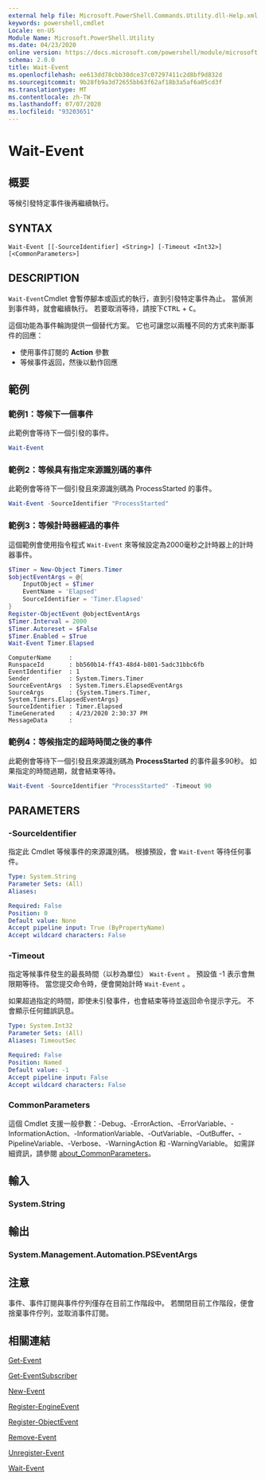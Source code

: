```yaml
---
external help file: Microsoft.PowerShell.Commands.Utility.dll-Help.xml
keywords: powershell,cmdlet
Locale: en-US
Module Name: Microsoft.PowerShell.Utility
ms.date: 04/23/2020
online version: https://docs.microsoft.com/powershell/module/microsoft.powershell.utility/wait-event?view=powershell-7.1&WT.mc_id=ps-gethelp
schema: 2.0.0
title: Wait-Event
ms.openlocfilehash: ee613dd78cbb30dce37c07297411c2d8bf9d832d
ms.sourcegitcommit: 9b28fb9a3d72655bb63f62af18b3a5af6a05cd3f
ms.translationtype: MT
ms.contentlocale: zh-TW
ms.lasthandoff: 07/07/2020
ms.locfileid: "93203651"
---
```

# Wait-Event

## 概要
等候引發特定事件後再繼續執行。

## SYNTAX

```
Wait-Event [[-SourceIdentifier] <String>] [-Timeout <Int32>] [<CommonParameters>]
```

## DESCRIPTION

`Wait-Event`Cmdlet 會暫停腳本或函式的執行，直到引發特定事件為止。 當偵測到事件時，就會繼續執行。 若要取消等待，請按下<kbd>CTRL</kbd> + <kbd>C</kbd>。

這個功能為事件輪詢提供一個替代方案。 它也可讓您以兩種不同的方式來判斷事件的回應：

- 使用事件訂閱的 **Action** 參數
- 等候事件返回，然後以動作回應

## 範例

### 範例1：等候下一個事件

此範例會等待下一個引發的事件。

```powershell
Wait-Event
```

### 範例2：等候具有指定來源識別碼的事件

此範例會等待下一個引發且來源識別碼為 ProcessStarted 的事件。

```powershell
Wait-Event -SourceIdentifier "ProcessStarted"
```

### 範例3：等候計時器經過的事件

這個範例會使用指令程式 `Wait-Event` 來等候設定為2000毫秒之計時器上的計時器事件。

```powershell
$Timer = New-Object Timers.Timer
$objectEventArgs = @{
    InputObject = $Timer
    EventName = 'Elapsed'
    SourceIdentifier = 'Timer.Elapsed'
}
Register-ObjectEvent @objectEventArgs
$Timer.Interval = 2000
$Timer.Autoreset = $False
$Timer.Enabled = $True
Wait-Event Timer.Elapsed
```

```Output
ComputerName     :
RunspaceId       : bb560b14-ff43-48d4-b801-5adc31bbc6fb
EventIdentifier  : 1
Sender           : System.Timers.Timer
SourceEventArgs  : System.Timers.ElapsedEventArgs
SourceArgs       : {System.Timers.Timer, System.Timers.ElapsedEventArgs}
SourceIdentifier : Timer.Elapsed
TimeGenerated    : 4/23/2020 2:30:37 PM
MessageData      :
```

### 範例4：等候指定的超時時間之後的事件

此範例會等待下一個引發且來源識別碼為 **ProcessStarted** 的事件最多90秒。 如果指定的時間過期，就會結束等待。

```powershell
Wait-Event -SourceIdentifier "ProcessStarted" -Timeout 90
```

## PARAMETERS

### -SourceIdentifier

指定此 Cmdlet 等候事件的來源識別碼。
根據預設，會 `Wait-Event` 等待任何事件。

```yaml
Type: System.String
Parameter Sets: (All)
Aliases:

Required: False
Position: 0
Default value: None
Accept pipeline input: True (ByPropertyName)
Accept wildcard characters: False
```

### -Timeout

指定等候事件發生的最長時間（以秒為單位） `Wait-Event` 。 預設值 -1 表示會無限期等待。 當您提交命令時，便會開始計時 `Wait-Event` 。

如果超過指定的時間，即使未引發事件，也會結束等待並返回命令提示字元。 不會顯示任何錯誤訊息。

```yaml
Type: System.Int32
Parameter Sets: (All)
Aliases: TimeoutSec

Required: False
Position: Named
Default value: -1
Accept pipeline input: False
Accept wildcard characters: False
```

### CommonParameters

這個 Cmdlet 支援一般參數：-Debug、-ErrorAction、-ErrorVariable、-InformationAction、-InformationVariable、-OutVariable、-OutBuffer、-PipelineVariable、-Verbose、-WarningAction 和 -WarningVariable。 如需詳細資訊，請參閱 [about_CommonParameters](https://go.microsoft.com/fwlink/?LinkID=113216)。

## 輸入

### System.String

## 輸出

### System.Management.Automation.PSEventArgs

## 注意

事件、事件訂閱與事件佇列僅存在目前工作階段中。 若關閉目前工作階段，便會捨棄事件佇列，並取消事件訂閱。

## 相關連結

[Get-Event](Get-Event.md)

[Get-EventSubscriber](Get-EventSubscriber.md)

[New-Event](New-Event.md)

[Register-EngineEvent](Register-EngineEvent.md)

[Register-ObjectEvent](Register-ObjectEvent.md)

[Remove-Event](Remove-Event.md)

[Unregister-Event](Unregister-Event.md)

[Wait-Event](Wait-Event.md)


